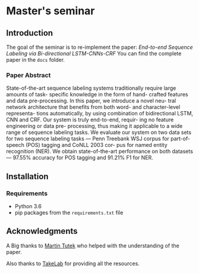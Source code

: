 # Master's seminar

## Introduction
The goal of the seminar is to re-implement the paper: *End-to-end Sequence Labeling via Bi-directional LSTM-CNNs-CRF*
You can find the complete paper in the `docs` folder.

### Paper Abstract
State-of-the-art sequence labeling systems
traditionally require large amounts of task-
specific knowledge in the form of hand-
crafted features and data pre-processing.
In this paper, we introduce a novel neu-
tral network architecture that benefits from
both word- and character-level representa-
tions automatically, by using combination
of bidirectional LSTM, CNN and CRF.
Our system is truly end-to-end, requir-
ing no feature engineering or data pre-
processing, thus making it applicable to
a wide range of sequence labeling tasks.
We evaluate our system on two data sets
for two sequence labeling tasks — Penn
Treebank WSJ corpus for part-of-speech
(POS) tagging and CoNLL 2003 cor-
pus for named entity recognition (NER).
We obtain state-of-the-art performance on
both datasets — 97.55% accuracy for POS
tagging and 91.21% F1 for NER.


## Installation

### Requirements
* Python 3.6
* pip packages from the `requirements.txt` file


## Acknowledgments
A Big thanks to [Martin Tutek](https://www.linkedin.com/in/mtutek) who helped
with the understanding of the paper.

Also thanks to [TakeLab](http://takelab.fer.hr/) for providing all the resources.

